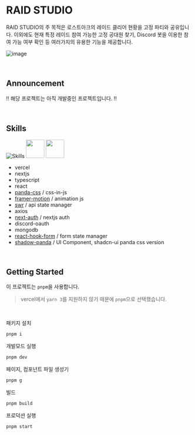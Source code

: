 # RAID STUDIO

RAID STUDIO의 주 목적은 로스트아크의 레이드 클리어 현황을 고정 파티와 공유입니다. 이외에도 현재 특정 레이드 참여 가능한 고정 공대원 찾기, Discord 봇을 이용한 참여 가능 여부 확인 등 여러가지의 유용한 기능을 제공합니다.

![image](https://github.com/2skydev/Raid-Studio/assets/43225384/68c0553f-fd83-4fc9-b0a6-f7f7c34dcefa)

<br />

## Announcement

!! 해당 프로젝트는 아직 개발중인 프로젝트입니다. !!

<br />

## Skills

![Skills](https://skillicons.dev/icons?i=vercel,nextjs,ts,react,discord)
<img src="https://github.com/2skydev/Raid-Studio/assets/43225384/a306bd79-1b16-49a9-a472-5602bfeb7ce5" width="50px" height="50px">
<img src="https://github.com/2skydev/Raid-Studio/assets/43225384/5fc8dd76-d743-4ebb-84a4-20e2c0aabfdc" width="50px" height="50px">

- vercel
- nextjs
- typescript
- react
- [panda-css](https://panda-css.com) / css-in-js
- [framer-motion](https://www.framer.com/motion) / animation js
- [swr](https://swr.vercel.app/ko) / api state manager
- axios
- [next-auth](https://next-auth.js.org) / nextjs auth
- discord-oauth
- mongodb
- [react-hook-form](https://react-hook-form.com) / form state manager
- [shadow-panda](https://shadow-panda.dev) / UI Component, shadcn-ui panda css version

<br />

## Getting Started
이 프로젝트는 `pnpm`을 사용합니다.
> vercel에서 `yarn 3`를 지원하지 않기 때문에 `pnpm`으로 선택했습니다.

<br />

패키지 설치

```bash
pnpm i
```

개발모드 실행

```bash
pnpm dev
```

페이지, 컴포넌트 파일 생성기

```bash
pnpm g
```

빌드

```bash
pnpm build
```

프로덕션 실행

```bash
pnpm start
```
